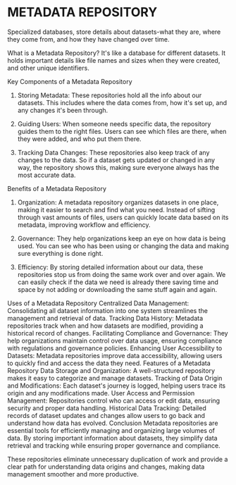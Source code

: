 # METADATA REPOSITORY

Specialized databases, store details about datasets-what they are, where they come from, and how they have changed over time.


What is a Metadata Repository?
It's like a database for different datasets. It holds important details like file names and sizes when they were created, and other unique identifiers. 

Key Components of a Metadata Repository
1. Storing Metadata:
These repositories hold all the info about our datasets. This includes where the data comes from, how it's set up, and any changes it's been through.

1. Guiding Users:
When someone needs specific data, the repository guides them to the right files. Users can see which files are there, when they were added, and who put them there.

1. Tracking Data Changes:
These repositories also keep track of any changes to the data. So if a dataset gets updated or changed in any way, the repository shows this, making sure everyone always has the most accurate data.

Benefits of a Metadata Repository
1. Organization:
A metadata repository organizes datasets in one place, making it easier to search and find what you need. Instead of sifting through vast amounts of files, users can quickly locate data based on its metadata, improving workflow and efficiency.

2. Governance:
They help organizations keep an eye on how data is being used. You can see who has been using or changing the data and making sure everything is done right.

3. Efficiency:
By storing detailed information about our data, these repositories stop us from doing the same work over and over again. We can easily check if the data we need is already there saving time and space by not adding or downloading the same stuff again and again.

Uses of a Metadata Repository
Centralized Data Management: Consolidating all dataset information into one system streamlines the management and retrieval of data.
Tracking Data History: Metadata repositories track when and how datasets are modified, providing a historical record of changes.
Facilitating Compliance and Governance: They help organizations maintain control over data usage, ensuring compliance with regulations and governance policies.
Enhancing User Accessibility to Datasets: Metadata repositories improve data accessibility, allowing users to quickly find and access the data they need.
Features of a Metadata Repository
Data Storage and Organization: A well-structured repository makes it easy to categorize and manage datasets.
Tracking of Data Origin and Modifications: Each dataset's journey is logged, helping users trace its origin and any modifications made.
User Access and Permission Management: Repositories control who can access or edit data, ensuring security and proper data handling.
Historical Data Tracking: Detailed records of dataset updates and changes allow users to go back and understand how data has evolved.
Conclusion
Metadata repositories are essential tools for efficiently managing and organizing large volumes of data. By storing important information about datasets, they simplify data retrieval and tracking while ensuring proper governance and compliance.

These repositories eliminate unnecessary duplication of work and provide a clear path for understanding data origins and changes, making data management smoother and more productive.

